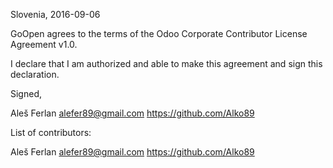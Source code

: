Slovenia, 2016-09-06

GoOpen agrees to the terms of the Odoo Corporate Contributor License
Agreement v1.0.

I declare that I am authorized and able to make this agreement and sign this
declaration.

Signed,

Aleš Ferlan alefer89@gmail.com https://github.com/Alko89

List of contributors:

Aleš Ferlan alefer89@gmail.com https://github.com/Alko89
